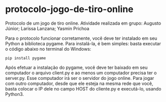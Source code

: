 # protocolo-jogo-de-tiro-online
Protocolo de um jogo de tiro online. Atividade realizada em grupo: Augusto Júnior; Larissa Lanzana; Yasmin Prichoa

Para o protocolo funcionar corretamente, você deve ter instalado em seu Python a biblioteca pygame. Para instalá-la, é bem simples: basta executar o código abaixo no terminal do Windows:

```
pip install pygame
```

Após efetuar a instalação do pygame, você deve ter baixado em seu computador o arquivo client.py e ao menos um computador precisa ter o server.py. Esse computador irá ser o servidor do jogo online. Para jogar com outro computador, desde que ele esteja na mesma rede que você, basta colocar o IP dele no campo HOST do cliente.py e executá-lo, usando Python3.
